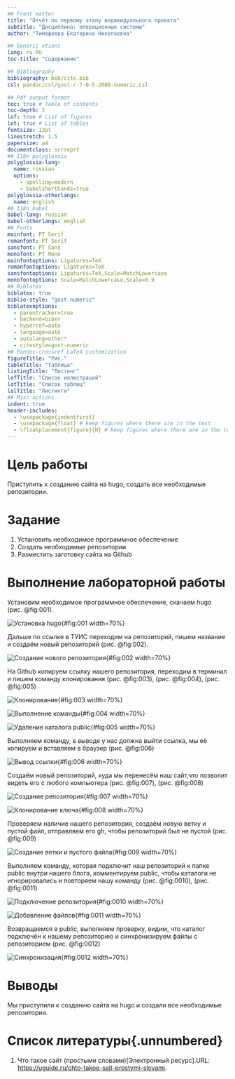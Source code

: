 ```yaml
---
## Front matter
title: "Отчёт по первому этапу индивидуального проекта"
subtitle: "Дисциплина: операционные системы"
author: "Тимофеева Екатерина Николаевна"

## Generic otions
lang: ru-RU
toc-title: "Содержание"

## Bibliography
bibliography: bib/cite.bib
csl: pandoc/csl/gost-r-7-0-5-2008-numeric.csl

## Pdf output format
toc: true # Table of contents
toc-depth: 2
lof: true # List of figures
lot: true # List of tables
fontsize: 12pt
linestretch: 1.5
papersize: a4
documentclass: scrreprt
## I18n polyglossia
polyglossia-lang:
  name: russian
  options:
	- spelling=modern
	- babelshorthands=true
polyglossia-otherlangs:
  name: english
## I18n babel
babel-lang: russian
babel-otherlangs: english
## Fonts
mainfont: PT Serif
romanfont: PT Serif
sansfont: PT Sans
monofont: PT Mono
mainfontoptions: Ligatures=TeX
romanfontoptions: Ligatures=TeX
sansfontoptions: Ligatures=TeX,Scale=MatchLowercase
monofontoptions: Scale=MatchLowercase,Scale=0.9
## Biblatex
biblatex: true
biblio-style: "gost-numeric"
biblatexoptions:
  - parentracker=true
  - backend=biber
  - hyperref=auto
  - language=auto
  - autolang=other*
  - citestyle=gost-numeric
## Pandoc-crossref LaTeX customization
figureTitle: "Рис."
tableTitle: "Таблица"
listingTitle: "Листинг"
lofTitle: "Список иллюстраций"
lotTitle: "Список таблиц"
lolTitle: "Листинги"
## Misc options
indent: true
header-includes:
  - \usepackage{indentfirst}
  - \usepackage{float} # keep figures where there are in the text
  - \floatplacement{figure}{H} # keep figures where there are in the text
---
```


# Цель работы

Приступить к созданию сайта на hugo, создать все необходимые репозитории. 

# Задание

1. Установить необходимое программное обеспечение
2. Создать необходимые репозитории
3. Разместить заготовку сайта на Github

# Выполнение лабораторной работы

Установим необходимое программное обеспечение, скачаем hugo (рис. @fig:001).

![Установка hugo](image/к1.jpg){#fig:001 width=70%}

Дальше по ссылке в ТУИС переходим на репозиторий, пишем название и создаём новый репозиторий (рис. @fig:002).

![Создание нового репозитория](image/к2.jpg){#fig:002 width=70%}

На Github копируем ссылку нашего репозитория, переходим в терминал и пишем команду клонирования (рис. @fig:003), (рис. @fig:004), (рис. @fig:005)

![Клонирование](image/к3.jpg){#fig:003 width=70%}

![Выполнение команды](image/к4.jpg){#fig:004 width=70%}

![Удаление каталога public](image/к5.jpg){#fig:005 width=70%}

Выполняем команду, в выводе у нас должна выйти ссылка, мы её копируем и вставляем в браузер (рис. @fig:006)

![Вывод ссылки](image/к6.jpg){#fig:006 width=70%}

Создаём новый репозиторий, куда мы перенесём наш сайт,что позволит видеть его с любого компьютера (рис. @fig:007), (рис. @fig:008)

![Создание репозитория](image/к7.jpg){#fig:007 width=70%}

![Клонирование ключа](image/к8.jpg){#fig:008 width=70%}

Проверяем наличие нашего репозитория, создаём новую ветку и пустой файл, отправляем его gh, чтобы репозиторий был не пустой (рис. @fig:009)

![Создание ветки и пустого файла](image/к9.jpg){#fig:009 width=70%}

Выполняем команду, которая подключит наш репозиторий к папке public внутри нашего блога, комментируем public, чтобы каталоги не игнорировались и повторяем нашу команду (рис. @fig:0010), (рис. @fig:0011)

![Подключение репозитория](image/к10.jpg){#fig:0010 width=70%}

![Добавление файлов](image/к11.jpg){#fig:0011 width=70%}

Возвращаемся в public, выполняем проверку, видим, что каталог подключён к нашему репозиторию и синхронизируем файлы с репозиторием (рис. @fig:0012)

![Синхронизация](image/к12.jpg){#fig:0012 width=70%}


# Выводы

Мы приступили к созданию сайта на hugo и создали все необходимые репозитории. 

# Список литературы{.unnumbered}

1. Что такое сайт (простыми словами)[Электронный ресурс].URL:
https://uguide.ru/chto-takoe-sajt-prostymi-slovami.
